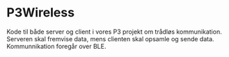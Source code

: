 # P3Wireless

Kode til både server og client i vores P3 projekt om trådløs kommunikation. Serveren skal fremvise data, mens clienten skal opsamle og sende data. Kommunnikation foregår over BLE.
